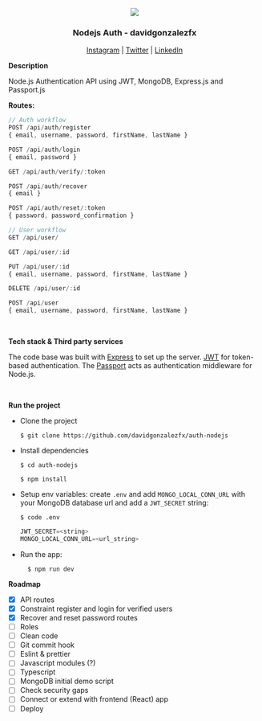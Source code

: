 <p align="center">
  <img src="https://res.cloudinary.com/practicaldev/image/fetch/s--CTt1llDH--/c_imagga_scale,f_auto,fl_progressive,h_420,q_auto,w_1000/https://dev-to-uploads.s3.amazonaws.com/uploads/articles/f10pjx8jeq116dcq3j29.jpg" >
  <h3 align="center">Nodejs Auth - davidgonzalezfx</h3>

  <p align="center">
    <a href="https://www.instagram.com/davidgonzalezfx/">Instagram</a> |
    <a href="https://twitter.com/davidgonzalezfx">Twitter</a> |
    <a href="https://www.linkedin.com/in/davidgonzalezfx/">LinkedIn</a>
  </p>
</p>

<strong>Description</strong>

Node.js Authentication API using JWT, MongoDB, Express.js and Passport.js

**Routes:**

```js
// Auth workflow
POST /api/auth/register
{ email, username, password, firstName, lastName }

POST /api/auth/login
{ email, password }

GET /api/auth/verify/:token

POST /api/auth/recover
{ email }

POST /api/auth/reset/:token
{ password, password_confirmation }

// User workflow
GET /api/user/

GET /api/user/:id

PUT /api/user/:id
{ email, username, password, firstName, lastName }

DELETE /api/user/:id

POST /api/user
{ email, username, password, firstName, lastName }
```

<br />

<strong>Tech stack & Third party services</strong>

The code base was built with [Express](https://expressjs.com/) to set up the server. [JWT](https://jwt.io/) for token-based authentication. The [Passport](https://www.passportjs.org/) acts as authentication middleware for Node.js.

<br />

<strong>Run the project</strong>

- Clone the project

  ```shell
  $ git clone https://github.com/davidgonzalezfx/auth-nodejs
  ```

- Install dependencies

  ```shell
  $ cd auth-nodejs
  ```

  ```shell
  $ npm install
  ```

- Setup env variables: create `.env` and add `MONGO_LOCAL_CONN_URL` with your MongoDB database url and add a `JWT_SECRET` string:

  ```shell
  $ code .env
  ```

  ```js
  JWT_SECRET=<string>
  MONGO_LOCAL_CONN_URL=<url_string>
  ```

- Run the app:

  ```shell
    $ npm run dev
  ```

<strong>Roadmap</strong>

- [x] API routes
- [x] Constraint register and login for verified users
- [x] Recover and reset password routes
- [ ] Roles
- [ ] Clean code
- [ ] Git commit hook 
- [ ] Eslint & prettier
- [ ] Javascript modules (?)
- [ ] Typescript
- [ ] MongoDB initial demo script
- [ ] Check security gaps
- [ ] Connect or extend with frontend (React) app
- [ ] Deploy

